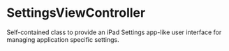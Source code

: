SettingsViewController
======================

Self-contained class to provide an iPad Settings app-like user interface for managing application specific settings.
